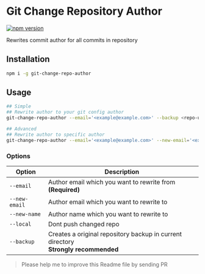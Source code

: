 # Git Change Repository Author

[![npm version](https://badge.fury.io/js/git-change-repo-author.svg)](https://www.npmjs.com/package/git-change-repo-author)

Rewrites commit author for all commits in repository

## Installation

```bash
npm i -g git-change-repo-author
```

## Usage

```bash
## Simple
## Rewrite author to your git config author
git-change-repo-author --email='<example@example.com>' --backup <repo-url>

## Advanced
## Rewrite author to specific author
git-change-repo-author --email='<example@example.com>' --new-email='<example2@example.com>' new-name='<username>' --backup <repo-url>
```

### Options

| Option        | Description                                                                               |
| ------------- | ----------------------------------------------------------------------------------------- |
| `--email`     | Author email which you want to rewrite from <br /> **(Required)**                         |
| `--new-email` | Author email which you want to rewrite to                                                 |
| `--new-name`  | Author name which you want to rewrite to                                                  |
| `--local`     | Dont push changed repo                                                                    |
| `--backup`    | Creates a original repository backup in current directory <br /> **Strongly recommended** |

> Please help me to improve this Readme file by sending PR
